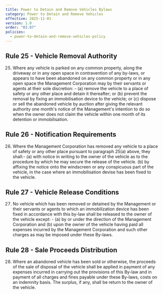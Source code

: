 ```yaml
---
title: Power to Detain and Remove Vehicles Bylaws
category: Power to Detain and Remove Vehicles
effective: 2025-11-01
version: 1.0
order: "03.07"
policies:
  - power-to-detain-and-remove-vehicles-policy
---
```


## Rule 25 - Vehicle Removal Authority

25) Where any vehicle is parked on any common property, along the driveway or in any open space in contravention of any by-laws, or appears to have been abandoned on any common property or in any open space the Management Corporation may by their servants or agents at their sole discretion: - (a) remove the vehicle to a place of safety or any other place and detain it thereafter; or (b) prevent the removal by fixing an immobilisation device to the vehicle; or (c) dispose or sell the abandoned vehicle by auction after giving the relevant authority one month's notice of the Management's intention to do so when the owner does not claim the vehicle within one month of its detention or immobilisation.

## Rule 26 - Notification Requirements

26) Where the Management Corporation has removed any vehicle to a place of safety or any other place pursuant to paragraph 25(a) above, they shall:- (a) with notice in writing to the owner of the vehicle as to the procedure by which he may secure the release of the vehicle. (b) by affixing the notice onto the windscreen or any conspicuous part of the vehicle, in the case where an immobilisation devise has been fixed to the vehicle.

## Rule 27 - Vehicle Release Conditions

27) No vehicle which has been removed or detained by the Management or their servants or agents to which an immobilization device has been fixed in accordance with this by-law shall be released to the owner of the vehicle except: - (a) by or under the direction of the Management Corporation and (b) upon the owner of the vehicle having paid all expenses incurred by the Management Corporation and such other charges as may be imposed under these By-laws.

## Rule 28 - Sale Proceeds Distribution

28) Where an abandoned vehicle has been sold or otherwise, the proceeds of the sale of disposal of the vehicle shall be applied in payment of any expenses incurred in carrying out the provisions of this By-law and in payment of all charges and fines payable under these By-laws, costs on an indemnity basis. The surplus, if any, shall be return to the owner of the vehicle.
